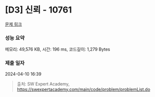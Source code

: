 # [D3] 신뢰 - 10761 

[문제 링크](https://swexpertacademy.com/main/code/problem/problemDetail.do?contestProbId=AXSVc1TqEAYDFAQT) 

### 성능 요약

메모리: 49,576 KB, 시간: 196 ms, 코드길이: 1,279 Bytes

### 제출 일자

2024-04-10 16:39



> 출처: SW Expert Academy, https://swexpertacademy.com/main/code/problem/problemList.do